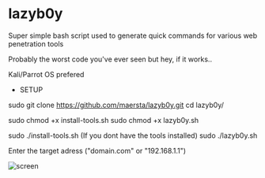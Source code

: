 # lazyb0y

Super simple bash script used to generate quick commands for various web penetration tools

Probably the worst code you've ever seen but hey, if it works.. 

Kali/Parrot OS prefered

- SETUP

sudo git clone https://github.com/maersta/lazyb0y.git
cd lazyb0y/

sudo chmod +x install-tools.sh
sudo chmod +x lazyb0y.sh

sudo ./install-tools.sh (If you dont have the tools installed)
sudo ./lazyb0y.sh

Enter the target adress ("domain.com" or "192.168.1.1")



![screen](https://user-images.githubusercontent.com/40675809/179372229-4919d976-f4a0-48ad-900b-bc08ba07398d.png)
